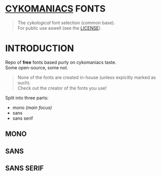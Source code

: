 # [CYKOMANIACS](https://github.com/cykomaniacs) FONTS

> The *cykological* font selection (common base).\
> For public use aswell (see the [LICENSE](LICENSE)).

# INTRODUCTION

Repo of **free** fonts based purly on cykomaniacs taste.\
Some open-source, some not.

> None of the fonts are created in-house (unless expicitly marked as such).\
> Check out the creator of the fonts you use!

Split into three parts:

- mono *(main focus)*
- sans
- sans serif

## MONO

## SANS

## SANS SERIF
